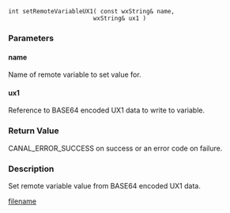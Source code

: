 



```clike
int setRemoteVariableUX1( const wxString& name, 
                        wxString& ux1 )
```

### Parameters

#### name
Name of remote variable to set value for.

#### ux1
Reference to BASE64 encoded UX1 data to write to variable.

### Return Value
CANAL_ERROR_SUCCESS on success or an error code on failure. 

### Description
Set remote variable value from BASE64 encoded UX1 data. 



[filename](./bottom_copyright.md ':include')